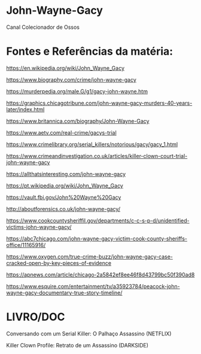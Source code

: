 # John-Wayne-Gacy
Canal Colecionador de Ossos

# Fontes e Referências da matéria:

https://en.wikipedia.org/wiki/John_Wayne_Gacy

https://www.biography.com/crime/john-wayne-gacy

https://murderpedia.org/male.G/g1/gacy-john-wayne.htm

https://graphics.chicagotribune.com/john-wayne-gacy-murders-40-years-later/index.html

https://www.britannica.com/biography/John-Wayne-Gacy

https://www.aetv.com/real-crime/gacys-trial

https://www.crimelibrary.org/serial_killers/notorious/gacy/gacy_1.html

https://www.crimeandinvestigation.co.uk/articles/killer-clown-court-trial-john-wayne-gacy

https://allthatsinteresting.com/john-wayne-gacy

https://pt.wikipedia.org/wiki/John_Wayne_Gacy

https://vault.fbi.gov/John%20Wayne%20Gacy

http://aboutforensics.co.uk/john-wayne-gacy/

https://www.cookcountysheriffil.gov/departments/c-c-s-p-d/unidentified-victims-john-wayne-gacy/

https://abc7chicago.com/john-wayne-gacy-victim-cook-county-sheriffs-office/11165916/

https://www.oxygen.com/true-crime-buzz/john-wayne-gacy-case-cracked-open-by-key-pieces-of-evidence

https://apnews.com/article/chicago-2a5842ef8ee46f8d43799bc50f390ad8

https://www.esquire.com/entertainment/tv/a35923784/peacock-john-wayne-gacy-documentary-true-story-timeline/

# LIVRO/DOC

Conversando com um Serial Killer: O Palhaço Assassino (NETFLIX)

Killer Clown Profile: Retrato de um Assassino (DARKSIDE)
